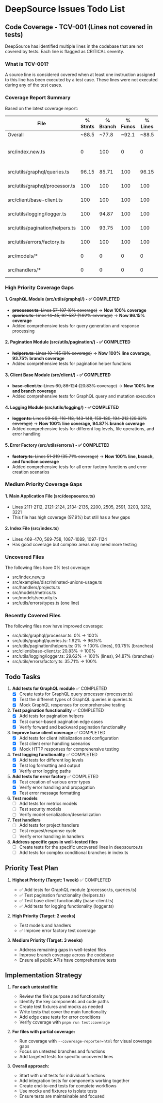 # DeepSource Issues Todo List

## Code Coverage - TCV-001 (Lines not covered in tests)

DeepSource has identified multiple lines in the codebase that are not covered by tests. Each line is flagged as CRITICAL severity.

### What is TCV-001?
A source line is considered covered when at least one instruction assigned to this line has been executed by a test case. These lines were not executed during any of the test cases.

### Coverage Report Summary
Based on the latest coverage report:

| File | % Stmts | % Branch | % Funcs | % Lines | Priority Areas |
|------|---------|----------|---------|---------|----------------|
| Overall | ~88.5 | ~77.8 | ~92.1 | ~88.5 | - |
| src/index.new.ts | 0 | 100 | 0 | 0 | Highest priority - completely untested |
| src/utils/graphql/queries.ts | 96.15 | 85.71 | 100 | 96.15 | ✅ High coverage |
| src/utils/graphql/processor.ts | 100 | 100 | 100 | 100 | ✅ Full coverage |
| src/client/base-client.ts | 100 | 100 | 100 | 100 | ✅ Full coverage |
| src/utils/logging/logger.ts | 100 | 94.87 | 100 | 100 | ✅ High coverage |
| src/utils/pagination/helpers.ts | 100 | 93.75 | 100 | 100 | ✅ High coverage |
| src/utils/errors/factory.ts | 100 | 100 | 100 | 100 | ✅ Full coverage |
| src/models/* | 0 | 0 | 0 | 0 | High priority |
| src/handlers/* | 0 | 0 | 0 | 0 | High priority |

### High Priority Coverage Gaps

#### 1. GraphQL Module (src/utils/graphql/) - ✅ COMPLETED
- ~~**processor.ts**: Lines 57-107 (0% coverage)~~ → **Now 100% coverage**
- ~~**queries.ts**: Lines 14-45, 92-537 (1.92% coverage)~~ → **Now 96.15% coverage**
- Added comprehensive tests for query generation and response processing

#### 2. Pagination Module (src/utils/pagination/) - ✅ COMPLETED
- ~~**helpers.ts**: Lines 10-145 (0% coverage)~~ → **Now 100% line coverage, 93.75% branch coverage**
- Added comprehensive tests for pagination helper functions

#### 3. Client Base Module (src/client/) - ✅ COMPLETED
- ~~**base-client.ts**: Lines 60, 86-124 (20.83% coverage)~~ → **Now 100% line and branch coverage**
- Added comprehensive tests for GraphQL query and mutation execution

#### 4. Logging Module (src/utils/logging/) - ✅ COMPLETED
- ~~**logger.ts**: Lines 59-89, 116-118, 143-148, 159-180, 194-212 (29.62% coverage)~~ → **Now 100% line coverage, 94.87% branch coverage**
- Added comprehensive tests for different log levels, file operations, and error handling

#### 5. Error Factory (src/utils/errors/) - ✅ COMPLETED
- ~~**factory.ts**: Lines 51-219 (35.71% coverage)~~ → **Now 100% line, branch, and function coverage**
- Added comprehensive tests for all error factory functions and error creation scenarios

### Medium Priority Coverage Gaps

#### 1. Main Application File (src/deepsource.ts)
- Lines 2111-2112, 2121-2124, 2134-2135, 2200, 2505, 2591, 3203, 3212, 3221
- This file has high coverage (97.9%) but still has a few gaps

#### 2. Index File (src/index.ts)
- Lines 469-470, 569-758, 1087-1089, 1097-1124
- Has good coverage but complex areas may need more testing

### Uncovered Files
The following files have 0% test coverage:
- src/index.new.ts
- src/examples/discriminated-unions-usage.ts
- src/handlers/projects.ts
- src/models/metrics.ts
- src/models/security.ts
- src/utils/errors/types.ts (one line)

### Recently Covered Files
The following files now have improved coverage:
- src/utils/graphql/processor.ts: 0% → 100%
- src/utils/graphql/queries.ts: 1.92% → 96.15%
- src/utils/pagination/helpers.ts: 0% → 100% (lines), 93.75% (branches)
- src/client/base-client.ts: 20.83% → 100%
- src/utils/logging/logger.ts: 29.62% → 100% (lines), 94.87% (branches)
- src/utils/errors/factory.ts: 35.71% → 100%

## Todo Tasks

1. **Add tests for GraphQL module** ✅ COMPLETED
   - [x] Create tests for GraphQL query processor (processor.ts)
   - [x] Test the different types of GraphQL queries in queries.ts
   - [x] Mock GraphQL responses for comprehensive testing

2. **Test pagination functionality** ✅ COMPLETED
   - [x] Add tests for pagination helpers
   - [x] Test cursor-based pagination edge cases
   - [x] Verify forward and backward pagination functionality

3. **Improve base client coverage** ✅ COMPLETED
   - [x] Add tests for client initialization and configuration
   - [x] Test client error handling scenarios
   - [x] Mock HTTP responses for comprehensive testing

4. **Test logging functionality** ✅ COMPLETED
   - [x] Add tests for different log levels
   - [x] Test log formatting and output
   - [x] Verify error logging paths

5. **Add tests for error factory** ✅ COMPLETED
   - [x] Test creation of various error types
   - [x] Verify error handling and propagation
   - [x] Test error message formatting

6. **Test models**
   - [ ] Add tests for metrics models
   - [ ] Test security models
   - [ ] Verify model serialization/deserialization

7. **Test handlers**
   - [ ] Add tests for project handlers
   - [ ] Test request/response cycle
   - [ ] Verify error handling in handlers

8. **Address specific gaps in well-tested files**
   - [ ] Create tests for the specific uncovered lines in deepsource.ts
   - [ ] Add tests for complex conditional branches in index.ts

## Priority Test Plan

1. **Highest Priority (Target: 1 week)** ✅ COMPLETED
   - ✅ Add tests for GraphQL module (processor.ts, queries.ts)
   - ✅ Test pagination functionality (helpers.ts)
   - ✅ Test base client functionality (base-client.ts)
   - ✅ Add tests for logging functionality (logger.ts)

2. **High Priority (Target: 2 weeks)**
   - Test models and handlers
   - ✅ Improve error factory test coverage

3. **Medium Priority (Target: 3 weeks)**
   - Address remaining gaps in well-tested files
   - Improve branch coverage across the codebase
   - Ensure all public APIs have comprehensive tests

## Implementation Strategy

1. **For each untested file:**
   - Review the file's purpose and functionality
   - Identify the key components and code paths
   - Create test fixtures and mocks as needed
   - Write tests that cover the main functionality
   - Add edge case tests for error conditions
   - Verify coverage with `pnpm run test:coverage`

2. **For files with partial coverage:**
   - Run coverage with `--covereage-reporter=html` for visual coverage gaps
   - Focus on untested branches and functions
   - Add targeted tests for specific uncovered lines

3. **Overall approach:**
   - Start with unit tests for individual functions
   - Add integration tests for components working together
   - Create end-to-end tests for complete workflows
   - Use mocks and fixtures to isolate tests
   - Ensure tests are maintainable and focused